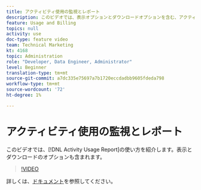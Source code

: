 ```yaml
---
title: アクティビティ使用の監視とレポート
description: このビデオでは、表示オプションとダウンロードオプションを含む、アクティビティの使用状況レポートの使用方法について説明します。
feature: Usage and Billing
topics: null
activity: use
doc-type: feature video
team: Technical Marketing
kt: 4168
topic: Administration
role: "Developer, Data Engineer, Administrator"
level: Beginner
translation-type: tm+mt
source-git-commit: a7dc335e75697a7b1720eccdadbb9605fdeda798
workflow-type: tm+mt
source-wordcount: '72'
ht-degree: 1%

---
```



# アクティビティ使用の監視とレポート

このビデオでは、[!DNL Activity Usage Report]の使い方を紹介します。表示とダウンロードのオプションも含まれます。

>[!VIDEO](https://video.tv.adobe.com/v/31443/?quality=12)

詳しくは、[ドキュメント](https://docs.adobe.com/content/help/en/audience-manager/user-guide/features/administration/activity-usage-reporting.html)を参照してください。
